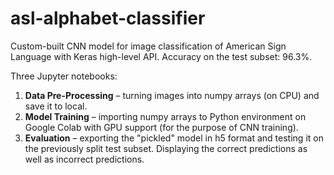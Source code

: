 # asl-alphabet-classifier
Custom-built CNN model for image classification of American Sign Language with Keras high-level API.
Accuracy on the test subset: 96.3%.

Three Jupyter notebooks:
1. **Data Pre-Processing** – turning images into numpy arrays (on CPU) and save it to local.
2. **Model Training** – importing numpy arrays to Python environment on Google Colab with GPU support (for the purpose of CNN training).
3. **Evaluation** – exporting the "pickled" model in h5 format and testing it on the previously split test subset. Displaying the correct predictions as well as incorrect predictions.
